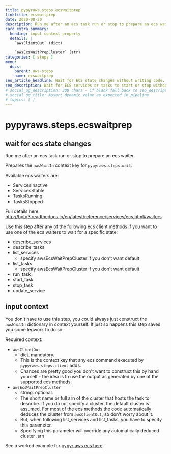 ```yaml
---
title: pypyraws.steps.ecswaitprep
linktitle: ecswaitprep
date: 2020-08-20
description: Run me after an ecs task run or stop to prepare an ecs waiter.
card_extra_summary:
  heading: input context property
  details: |
    `awsClientOut` (dict)

    `awsEcsWaitPrepCluster` (str)
categories: [ steps ]
menu:
  docs:
    parent: aws-steps
    name: ecswaitprep
seo_article_headline: Wait for ECS state changes without writing code.
seo_description: Wait for ECS services or tasks to start or stop without writing code. 
# social_og_description: 200 chars - if blank fall back to seo_description then description
# social_og_title: Assert dynamic value as expected in pipeline.
# topics: [ ]
---
```

# pypyraws.steps.ecswaitprep
## wait for ecs state changes
Run me after an ecs task run or stop to prepare an ecs waiter.

Prepares the `awsWaitIn` context key for `pypyraws.steps.wait`.

Available ecs waiters are:
- ServicesInactive
- ServicesStable
- TasksRunning
- TasksStopped

Full details here:
<http://boto3.readthedocs.io/en/latest/reference/services/ecs.html#waiters>

Use this step after any of the following ecs client methods if you want
to use one of the ecs waiters to wait for a specific state:

- describe_services
- describe_tasks
- list_services
    - specify awsEcsWaitPrepCluster if you don't want default
- list_tasks
    - specify awsEcsWaitPrepCluster if you don't want default
- run_task
- start_task
- stop_task
- update_service

## input context
You don't have to use this step, you could always just construct the
`awsWaitIn` dictionary in context yourself. It just so happens this step
saves you some legwork to do so.

Required context:

- `awsClientOut`
    - dict. mandatory.
    - This is the context key that any ecs command executed by
      `pypyraws.steps.client` adds.
    - Chances are pretty good you don't want to construct this by hand 
      yourself - the idea is to use the output as generated by one of the 
      supported ecs methods.
- `awsEcsWaitPrepCluster`
    - string. optional.
    - The short name or full arn of the cluster that hosts the task to
        describe. If you do not specify a cluster, the default cluster
        is assumed. For most of the ecs methods the code automatically
        deduces the cluster from `awsClientOut`, so don't worry about it.
    - But, when following list_services and list_tasks, you have to
        specify this parameter.
    - Specifying this parameter will override any automatically deduced cluster 
        .arn

See a worked example for [pypyr aws ecs
here](https://github.com/pypyr/pypyr-example/blob/main/pipelines/aws-ecs.yaml).
